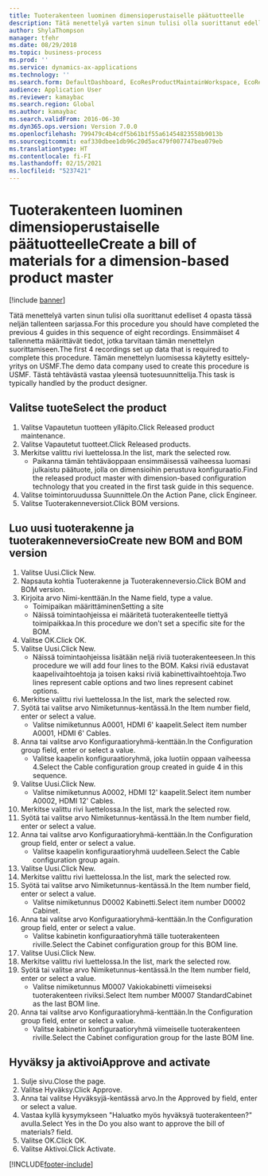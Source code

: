 ```yaml
---
title: Tuoterakenteen luominen dimensioperustaiselle päätuotteelle
description: Tätä menettelyä varten sinun tulisi olla suorittanut edelliset 4 opasta tässä neljän tallenteen sarjassa.
author: ShylaThompson
manager: tfehr
ms.date: 08/29/2018
ms.topic: business-process
ms.prod: ''
ms.service: dynamics-ax-applications
ms.technology: ''
ms.search.form: DefaultDashboard, EcoResProductMaintainWorkspace, EcoResProductOpenCasesFormPart, EcoResProductDetailsExtended, BOMConsistOf, BOMTable, InventItemIdLookupSimple, HcmWorkerLookUp
audience: Application User
ms.reviewer: kamaybac
ms.search.region: Global
ms.author: kamaybac
ms.search.validFrom: 2016-06-30
ms.dyn365.ops.version: Version 7.0.0
ms.openlocfilehash: 799479c4b4cdf5b61b1f55a61454823558b9013b
ms.sourcegitcommit: eaf330dbee1db96c20d5ac479f007747bea079eb
ms.translationtype: HT
ms.contentlocale: fi-FI
ms.lasthandoff: 02/15/2021
ms.locfileid: "5237421"
---
```

# <a name="create-a-bill-of-materials-for-a-dimension-based-product-master"></a><span data-ttu-id="6e89f-103">Tuoterakenteen luominen dimensioperustaiselle päätuotteelle</span><span class="sxs-lookup"><span data-stu-id="6e89f-103">Create a bill of materials for a dimension-based product master</span></span>

[!include [banner](../../includes/banner.md)]

<span data-ttu-id="6e89f-104">Tätä menettelyä varten sinun tulisi olla suorittanut edelliset 4 opasta tässä neljän tallenteen sarjassa.</span><span class="sxs-lookup"><span data-stu-id="6e89f-104">For this procedure you should have completed the previous 4 guides in this sequence of eight recordings.</span></span> <span data-ttu-id="6e89f-105">Ensimmäiset 4 tallennetta määrittävät tiedot, jotka tarvitaan tämän menettelyn suorittamiseen.</span><span class="sxs-lookup"><span data-stu-id="6e89f-105">The first 4 recordings set up data that is required to complete this procedure.</span></span> <span data-ttu-id="6e89f-106">Tämän menettelyn luomisessa käytetty esittely-yritys on USMF.</span><span class="sxs-lookup"><span data-stu-id="6e89f-106">The demo data company used to create this procedure is USMF.</span></span> <span data-ttu-id="6e89f-107">Tästä tehtävästä vastaa yleensä tuotesuunnittelija.</span><span class="sxs-lookup"><span data-stu-id="6e89f-107">This task is typically handled by the product designer.</span></span>


## <a name="select-the-product"></a><span data-ttu-id="6e89f-108">Valitse tuote</span><span class="sxs-lookup"><span data-stu-id="6e89f-108">Select the product</span></span>
1. <span data-ttu-id="6e89f-109">Valitse Vapautetun tuotteen ylläpito.</span><span class="sxs-lookup"><span data-stu-id="6e89f-109">Click Released product maintenance.</span></span>
2. <span data-ttu-id="6e89f-110">Valitse Vapautetut tuotteet.</span><span class="sxs-lookup"><span data-stu-id="6e89f-110">Click Released products.</span></span>
3. <span data-ttu-id="6e89f-111">Merkitse valittu rivi luettelossa.</span><span class="sxs-lookup"><span data-stu-id="6e89f-111">In the list, mark the selected row.</span></span>
    * <span data-ttu-id="6e89f-112">Paikanna tämän tehtäväoppaan ensimmäisessä vaiheessa luomasi julkaistu päätuote, jolla on dimensioihin perustuva konfiguraatio.</span><span class="sxs-lookup"><span data-stu-id="6e89f-112">Find the released product master with dimension-based configuration technology that you created in the first task guide in this sequence.</span></span>  
4. <span data-ttu-id="6e89f-113">Valitse toimintoruudussa Suunnittele.</span><span class="sxs-lookup"><span data-stu-id="6e89f-113">On the Action Pane, click Engineer.</span></span>
5. <span data-ttu-id="6e89f-114">Valitse Tuoterakenneversiot.</span><span class="sxs-lookup"><span data-stu-id="6e89f-114">Click BOM versions.</span></span>

## <a name="create-new-bom-and-bom-version"></a><span data-ttu-id="6e89f-115">Luo uusi tuoterakenne ja tuoterakenneversio</span><span class="sxs-lookup"><span data-stu-id="6e89f-115">Create new BOM and BOM version</span></span>
1. <span data-ttu-id="6e89f-116">Valitse Uusi.</span><span class="sxs-lookup"><span data-stu-id="6e89f-116">Click New.</span></span>
2. <span data-ttu-id="6e89f-117">Napsauta kohtia Tuoterakenne ja Tuoterakenneversio.</span><span class="sxs-lookup"><span data-stu-id="6e89f-117">Click BOM and BOM version.</span></span>
3. <span data-ttu-id="6e89f-118">Kirjoita arvo Nimi-kenttään.</span><span class="sxs-lookup"><span data-stu-id="6e89f-118">In the Name field, type a value.</span></span>
    * <span data-ttu-id="6e89f-119">Toimipaikan määrittäminen</span><span class="sxs-lookup"><span data-stu-id="6e89f-119">Setting a site</span></span>  
    * <span data-ttu-id="6e89f-120">Näissä toimintaohjeissa ei määritetä tuoterakenteelle tiettyä toimipaikkaa.</span><span class="sxs-lookup"><span data-stu-id="6e89f-120">In this procedure we don't set a specific site for the BOM.</span></span>  
4. <span data-ttu-id="6e89f-121">Valitse OK.</span><span class="sxs-lookup"><span data-stu-id="6e89f-121">Click OK.</span></span>
5. <span data-ttu-id="6e89f-122">Valitse Uusi.</span><span class="sxs-lookup"><span data-stu-id="6e89f-122">Click New.</span></span>
    * <span data-ttu-id="6e89f-123">Näissä toimintaohjeissa lisätään neljä riviä tuoterakenteeseen.</span><span class="sxs-lookup"><span data-stu-id="6e89f-123">In this procedure we will add four lines to the BOM.</span></span> <span data-ttu-id="6e89f-124">Kaksi riviä edustavat kaapelivaihtoehtoja ja toisen kaksi riviä kabinettivaihtoehtoja.</span><span class="sxs-lookup"><span data-stu-id="6e89f-124">Two lines represent cable options and two lines represent cabinet options.</span></span>  
6. <span data-ttu-id="6e89f-125">Merkitse valittu rivi luettelossa.</span><span class="sxs-lookup"><span data-stu-id="6e89f-125">In the list, mark the selected row.</span></span>
7. <span data-ttu-id="6e89f-126">Syötä tai valitse arvo Nimiketunnus-kentässä.</span><span class="sxs-lookup"><span data-stu-id="6e89f-126">In the Item number field, enter or select a value.</span></span>
    * <span data-ttu-id="6e89f-127">Valitse nimiketunnus A0001, HDMI 6' kaapelit.</span><span class="sxs-lookup"><span data-stu-id="6e89f-127">Select item number A0001, HDMI 6' Cables.</span></span>  
8. <span data-ttu-id="6e89f-128">Anna tai valitse arvo Konfiguraatioryhmä-kenttään.</span><span class="sxs-lookup"><span data-stu-id="6e89f-128">In the Configuration group field, enter or select a value.</span></span>
    * <span data-ttu-id="6e89f-129">Valitse kaapelin konfiguraatioryhmä, joka luotiin oppaan vaiheessa 4.</span><span class="sxs-lookup"><span data-stu-id="6e89f-129">Select the Cable configuration group created in guide 4 in this sequence.</span></span>  
9. <span data-ttu-id="6e89f-130">Valitse Uusi.</span><span class="sxs-lookup"><span data-stu-id="6e89f-130">Click New.</span></span>
    * <span data-ttu-id="6e89f-131">Valitse nimiketunnus A0002, HDMI 12' kaapelit.</span><span class="sxs-lookup"><span data-stu-id="6e89f-131">Select item number A0002, HDMI 12' Cables.</span></span>  
10. <span data-ttu-id="6e89f-132">Merkitse valittu rivi luettelossa.</span><span class="sxs-lookup"><span data-stu-id="6e89f-132">In the list, mark the selected row.</span></span>
11. <span data-ttu-id="6e89f-133">Syötä tai valitse arvo Nimiketunnus-kentässä.</span><span class="sxs-lookup"><span data-stu-id="6e89f-133">In the Item number field, enter or select a value.</span></span>
12. <span data-ttu-id="6e89f-134">Anna tai valitse arvo Konfiguraatioryhmä-kenttään.</span><span class="sxs-lookup"><span data-stu-id="6e89f-134">In the Configuration group field, enter or select a value.</span></span>
    * <span data-ttu-id="6e89f-135">Valitse kaapelin konfiguraatioryhmä uudelleen.</span><span class="sxs-lookup"><span data-stu-id="6e89f-135">Select the Cable configuration group again.</span></span>  
13. <span data-ttu-id="6e89f-136">Valitse Uusi.</span><span class="sxs-lookup"><span data-stu-id="6e89f-136">Click New.</span></span>
14. <span data-ttu-id="6e89f-137">Merkitse valittu rivi luettelossa.</span><span class="sxs-lookup"><span data-stu-id="6e89f-137">In the list, mark the selected row.</span></span>
15. <span data-ttu-id="6e89f-138">Syötä tai valitse arvo Nimiketunnus-kentässä.</span><span class="sxs-lookup"><span data-stu-id="6e89f-138">In the Item number field, enter or select a value.</span></span>
    * <span data-ttu-id="6e89f-139">Valitse nimiketunnus D0002 Kabinetti.</span><span class="sxs-lookup"><span data-stu-id="6e89f-139">Select item number D0002 Cabinet.</span></span>  
16. <span data-ttu-id="6e89f-140">Anna tai valitse arvo Konfiguraatioryhmä-kenttään.</span><span class="sxs-lookup"><span data-stu-id="6e89f-140">In the Configuration group field, enter or select a value.</span></span>
    * <span data-ttu-id="6e89f-141">Valitse kabinetin konfiguraatioryhmä tälle tuoterakenteen riville.</span><span class="sxs-lookup"><span data-stu-id="6e89f-141">Select the Cabinet configuration group for this BOM line.</span></span>  
17. <span data-ttu-id="6e89f-142">Valitse Uusi.</span><span class="sxs-lookup"><span data-stu-id="6e89f-142">Click New.</span></span>
18. <span data-ttu-id="6e89f-143">Merkitse valittu rivi luettelossa.</span><span class="sxs-lookup"><span data-stu-id="6e89f-143">In the list, mark the selected row.</span></span>
19. <span data-ttu-id="6e89f-144">Syötä tai valitse arvo Nimiketunnus-kentässä.</span><span class="sxs-lookup"><span data-stu-id="6e89f-144">In the Item number field, enter or select a value.</span></span>
    * <span data-ttu-id="6e89f-145">Valitse nimiketunnus M0007 Vakiokabinetti viimeiseksi tuoterakenteen riviksi.</span><span class="sxs-lookup"><span data-stu-id="6e89f-145">Select Item number M0007 StandardCabinet as the last BOM line.</span></span>  
20. <span data-ttu-id="6e89f-146">Anna tai valitse arvo Konfiguraatioryhmä-kenttään.</span><span class="sxs-lookup"><span data-stu-id="6e89f-146">In the Configuration group field, enter or select a value.</span></span>
    * <span data-ttu-id="6e89f-147">Valitse kabinetin konfiguraatioryhmä viimeiselle tuoterakenteen riville.</span><span class="sxs-lookup"><span data-stu-id="6e89f-147">Select the Cabinet configuration group for the laste BOM line.</span></span>  

## <a name="approve-and-activate"></a><span data-ttu-id="6e89f-148">Hyväksy ja aktivoi</span><span class="sxs-lookup"><span data-stu-id="6e89f-148">Approve and activate</span></span>
1. <span data-ttu-id="6e89f-149">Sulje sivu.</span><span class="sxs-lookup"><span data-stu-id="6e89f-149">Close the page.</span></span>
2. <span data-ttu-id="6e89f-150">Valitse Hyväksy.</span><span class="sxs-lookup"><span data-stu-id="6e89f-150">Click Approve.</span></span>
3. <span data-ttu-id="6e89f-151">Anna tai valitse Hyväksyjä-kentässä arvo.</span><span class="sxs-lookup"><span data-stu-id="6e89f-151">In the Approved by field, enter or select a value.</span></span>
4. <span data-ttu-id="6e89f-152">Vastaa kyllä kysymykseen "Haluatko myös hyväksyä tuoterakenteen?" avulla.</span><span class="sxs-lookup"><span data-stu-id="6e89f-152">Select Yes in the Do you also want to approve the bill of materials? field.</span></span>
5. <span data-ttu-id="6e89f-153">Valitse OK.</span><span class="sxs-lookup"><span data-stu-id="6e89f-153">Click OK.</span></span>
6. <span data-ttu-id="6e89f-154">Valitse Aktivoi.</span><span class="sxs-lookup"><span data-stu-id="6e89f-154">Click Activate.</span></span>



[!INCLUDE[footer-include](../../../includes/footer-banner.md)]